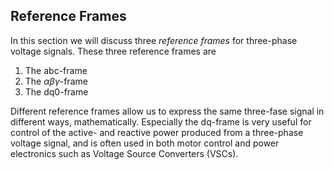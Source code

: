 ## Reference Frames

In this section we will discuss three _reference frames_ for three-phase voltage signals. These three reference frames are

1. The abc-frame
2. The $\alpha\beta\gamma$-frame
3. The dq0-frame

Different reference frames allow us to express the same three-fase signal in different ways, mathematically.
Especially the dq-frame is very useful for control of the active- and reactive power produced from a three-phase voltage signal,
and is often used in both motor control and power electronics such as Voltage Source Converters (VSCs).
